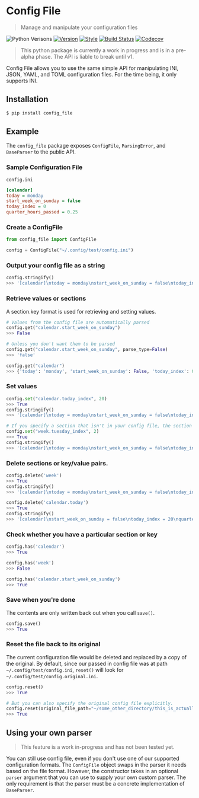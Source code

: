 # Config File 

> Manage and manipulate your configuration files

![Python Verisons](https://img.shields.io/pypi/pyversions/config-file.svg)
[![Version](https://img.shields.io/pypi/v/config-file)](https://pypi.org/project/config-file/)
[![Style](https://img.shields.io/badge/code%20style-black-000000.svg)](https://pypi.org/project/black/)
[![Build Status](https://travis-ci.com/eugenetriguba/config_file.svg?branch=master)](https://travis-ci.com/eugenetriguba/config_file)
[![Codecov](https://codecov.io/gh/eugenetriguba/config_file/graph/badge.svg)](https://codecov.io/gh/eugenetriguba/config_file)

> This python package is currently a work in progress and is in a pre-alpha phase. The API is liable to break until v1.

Config File allows you to use the same simple API for manipulating INI, JSON, 
YAML, and TOML configuration files. For the time being, it only supports INI.

## Installation
```bash
$ pip install config_file
```

## Example

The `config_file` package exposes `ConfigFile`, `ParsingError`, and `BaseParser` to the public API.

### Sample Configuration File

`config.ini`
```ini
[calendar]
today = monday
start_week_on_sunday = false
today_index = 0
quarter_hours_passed = 0.25
```

### Create a ConfigFile
```python
from config_file import ConfigFile

config = ConfigFile("~/.config/test/config.ini")
```

### Output your config file as a string
```python
config.stringify()
>>> '[calendar]\ntoday = monday\nstart_week_on_sunday = false\ntoday_index = 0\nquarter_hours_passed = 0.25\n\n'
```

### Retrieve values or sections
A section.key format is used for retrieving and setting values.
```python
# Values from the config file are automatically parsed
config.get("calendar.start_week_on_sunday")
>>> False

# Unless you don't want them to be parsed
config.get("calendar.start_week_on_sunday", parse_type=False)
>>> 'false'

config.get("calendar")
>>> {'today': 'monday', 'start_week_on_sunday': False, 'today_index': 0, 'quarter_hours_passed': 0.25}
```

### Set values
```python
config.set("calendar.today_index", 20)
>>> True
config.stringify()
>>> '[calendar]\ntoday = monday\nstart_week_on_sunday = false\ntoday_index = 20\nquarter_hours_passed = 0.25\n\n'

# If you specify a section that isn't in your config file, the section and the key are added for you.
config.set("week.tuesday_index", 2)
>>> True
config.stringify()
>>> '[calendar]\ntoday = monday\nstart_week_on_sunday = false\ntoday_index = 20\nquarter_hours_passed = 0.25\n\n[week]\ntuesday_index = 2\n\n'
```

### Delete sections or key/value pairs.
```python
config.delete('week')
>>> True
config.stringify()
>>> '[calendar]\ntoday = monday\nstart_week_on_sunday = false\ntoday_index = 20\nquarter_hours_passed = 0.25\n\n'

config.delete('calendar.today')
>>> True
config.stringify()
>>> '[calendar]\nstart_week_on_sunday = false\ntoday_index = 20\nquarter_hours_passed = 0.25\n\n'
```


### Check whether you have a particular section or key
```python
config.has('calendar')
>>> True

config.has('week')
>>> False

config.has('calendar.start_week_on_sunday')
>>> True
```

### Save when you're done
The contents are only written back out when you call `save()`.
```python
config.save()
>>> True
```

### Reset the file back to its original 

The current configuration file would be deleted and replaced by a copy of the original. 
By default, since our passed in config file was at path `~/.config/test/config.ini`, `reset()` 
will look for `~/.config/test/config.original.ini`.

```python
config.reset()
>>> True

# But you can also specify the original config file explicitly.
config.reset(original_file_path="~/some_other_directory/this_is_actually_the_original.ini")
>>> True
```

## Using your own parser

> This feature is a work in-progress and has not been tested yet.

You can still use config file, even if you don't use one of our supported configuration formats. The `ConfigFile` object swaps in the parser it needs based on the file format. However, the constructor takes in an optional `parser` argument that you can use to supply your own custom parser. The only requirement is that the parser must be a concrete implementation of `BaseParser`. 
